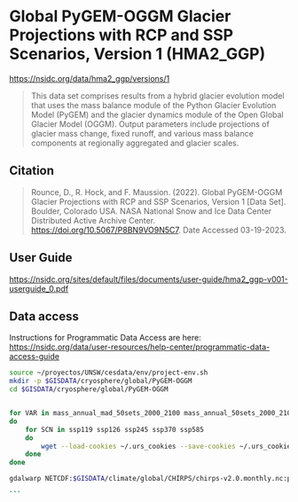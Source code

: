 # Global PyGEM-OGGM Glacier Projections with RCP and SSP Scenarios, Version 1 (HMA2_GGP)

https://nsidc.org/data/hma2_ggp/versions/1

> This data set comprises results from a hybrid glacier evolution model that uses the mass balance module of the Python Glacier Evolution Model (PyGEM) and the glacier dynamics module of the Open Global Glacier Model (OGGM). Output parameters include projections of glacier mass change, fixed runoff, and various mass balance components at regionally aggregated and glacier scales.



## Citation

> Rounce, D., R. Hock, and F. Maussion. (2022). Global PyGEM-OGGM Glacier Projections with RCP and SSP Scenarios, Version 1 [Data Set]. Boulder, Colorado USA. NASA National Snow and Ice Data Center Distributed Active Archive Center. https://doi.org/10.5067/P8BN9VO9N5C7. Date Accessed 03-19-2023.


## User Guide

https://nsidc.org/sites/default/files/documents/user-guide/hma2_ggp-v001-userguide_0.pdf

## Data access

Instructions for Programmatic Data Access are here: https://nsidc.org/data/user-resources/help-center/programmatic-data-access-guide

````sh
source ~/proyectos/UNSW/cesdata/env/project-env.sh
mkdir -p $GISDATA/cryosphere/global/PyGEM-OGGM
cd $GISDATA/cryosphere/global/PyGEM-OGGM


for VAR in mass_annual_mad_50sets_2000_2100 mass_annual_50sets_2000_2100
do 
    for SCN in ssp119 ssp126 ssp245 ssp370 ssp585 
    do
        wget --load-cookies ~/.urs_cookies --save-cookies ~/.urs_cookies --keep-session-cookies --no-check-certificate --auth-no-challenge=on -r --reject "index.html*" -np -e robots=off -nd --continue https://n5eil01u.ecs.nsidc.org/HMA/HMA2_GGP.001/2000.01.01/R16_glac_${VAR}-${SCN}.nc        
    done
done 

gdalwarp NETCDF:$GISDATA/climate/global/CHIRPS/chirps-v2.0.monthly.nc:precip -t_srs EPSG:4326 -te -74 0 -58 13 -of 'GTiff' Test1.tif

```
